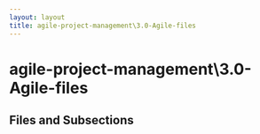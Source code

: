 ```yaml
---
layout: layout
title: agile-project-management\3.0-Agile-files
---
```


# agile-project-management\3.0-Agile-files

## Files and Subsections

